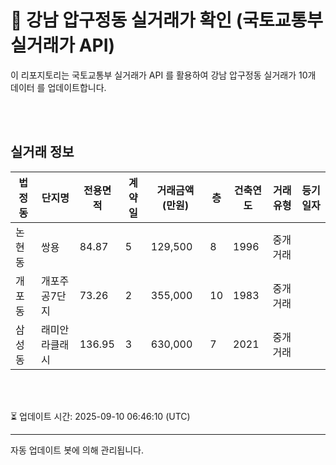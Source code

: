 
# 🚩 강남 압구정동 실거래가 확인 (국토교통부 실거래가 API)

이 리포지토리는 국토교통부 실거래가 API 를 활용하여 강남 압구정동 실거래가 10개 데이터 를 업데이트합니다.

<br>
<br>

## 실거래 정보
| 법정동 | 단지명 | 전용면적 | 계약일 | 거래금액(만원) | 층 | 건축연도 | 거래유형 | 등기일자 |
| --- | --- | --- | --- | --- | --- | --- | --- | --- |
| 논현동 | 쌍용 | 84.87 | 5 | 129,500 | 8 | 1996 | 중개거래 |  |
| 개포동 | 개포주공7단지 | 73.26 | 2 | 355,000 | 10 | 1983 | 중개거래 |  |
| 삼성동 | 래미안라클래시 | 136.95 | 3 | 630,000 | 7 | 2021 | 중개거래 |  |

<br>
<br>

⏳ 업데이트 시간: 2025-09-10 06:46:10 (UTC)

---
자동 업데이트 봇에 의해 관리됩니다.
    